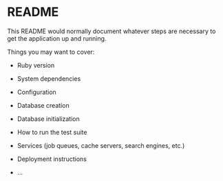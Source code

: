 # README

This README would normally document whatever steps are necessary to get the
application up and running.

Things you may want to cover:

* Ruby version

* System dependencies

* Configuration

* Database creation

* Database initialization

* How to run the test suite

* Services (job queues, cache servers, search engines, etc.)

* Deployment instructions

* ...
<!-- 

<div class="form-inputs">
    <%= f.input :email,
                required: true,
                autofocus: true,
                input_html: { autocomplete: "email" }%>
    <%= f.input :password,
                required: true,
                hint: ("#{@minimum_password_length} characters minimum" if @minimum_password_length),
                input_html: { autocomplete: "new-password" } %>
    <%= f.input :password_confirmation,
                required: true,
                input_html: { autocomplete: "new-password" } %>
  </div>

  <div class="form-actions">
    <%= f.button :submit, "Sign up" %>
  </div> -->
